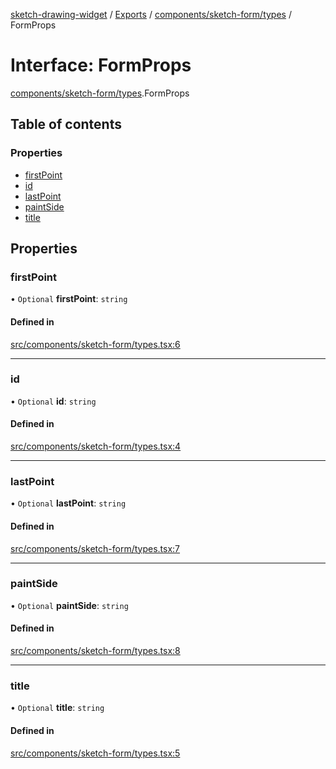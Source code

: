 [sketch-drawing-widget](../README.md) / [Exports](../modules.md) / [components/sketch-form/types](../modules/components_sketch_form_types.md) / FormProps

# Interface: FormProps

[components/sketch-form/types](../modules/components_sketch_form_types.md).FormProps

## Table of contents

### Properties

-   [firstPoint](components_sketch_form_types.FormProps.md#firstpoint)
-   [id](components_sketch_form_types.FormProps.md#id)
-   [lastPoint](components_sketch_form_types.FormProps.md#lastpoint)
-   [paintSide](components_sketch_form_types.FormProps.md#paintside)
-   [title](components_sketch_form_types.FormProps.md#title)

## Properties

### firstPoint

• `Optional` **firstPoint**: `string`

#### Defined in

[src/components/sketch-form/types.tsx:6](https://github.com/miksrv/sketch-drawing-widget/blob/c680a9e/src/components/sketch-form/types.tsx#L6)

---

### id

• `Optional` **id**: `string`

#### Defined in

[src/components/sketch-form/types.tsx:4](https://github.com/miksrv/sketch-drawing-widget/blob/c680a9e/src/components/sketch-form/types.tsx#L4)

---

### lastPoint

• `Optional` **lastPoint**: `string`

#### Defined in

[src/components/sketch-form/types.tsx:7](https://github.com/miksrv/sketch-drawing-widget/blob/c680a9e/src/components/sketch-form/types.tsx#L7)

---

### paintSide

• `Optional` **paintSide**: `string`

#### Defined in

[src/components/sketch-form/types.tsx:8](https://github.com/miksrv/sketch-drawing-widget/blob/c680a9e/src/components/sketch-form/types.tsx#L8)

---

### title

• `Optional` **title**: `string`

#### Defined in

[src/components/sketch-form/types.tsx:5](https://github.com/miksrv/sketch-drawing-widget/blob/c680a9e/src/components/sketch-form/types.tsx#L5)
